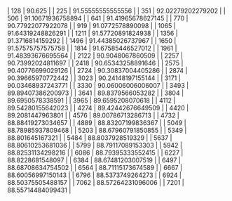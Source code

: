 | 128 | 90.625 |
| 225 | 91.55555555555556 |
| 351 | 92.02279202279202 |
| 506 | 91.10671936758894 |
| 641 | 91.41965678627145 |
| 770 | 90.77922077922078 |
| 919 | 91.0772578890098 |
| 1065 | 91.64319248826291 |
| 1211 | 91.57720891824938 |
| 1356 | 91.3716814159292 |
| 1496 | 91.44385026737967 |
| 1650 | 91.57575757575758 |
| 1814 | 91.67585446527012 |
| 1961 | 91.48393676695564 |
| 2122 | 90.9048067860509 |
| 2257 | 90.73992024811697 |
| 2418 | 90.65343258891646 |
| 2575 | 90.40776699029126 |
| 2724 | 90.30837004405286 |
| 2874 | 90.39665970772442 |
| 3023 | 90.24148197155144 |
| 3171 | 90.03468937243771 |
| 3330 | 90.06006006006007 |
| 3493 | 89.89407386200973 |
| 3641 | 89.8379566053282 |
| 3804 | 89.6950578338591 |
| 3965 | 89.6595208070618 |
| 4112 | 89.54280155642023 |
| 4274 | 89.42442676649509 |
| 4420 | 89.2081447963801 |
| 4576 | 89.00786713286713 |
| 4732 | 88.88419273034657 |
| 4889 | 88.83207199836367 |
| 5049 | 88.78985937809468 |
| 5203 | 88.67960791850855 |
| 5349 | 88.801645167321 |
| 5484 | 88.8037928519329 |
| 5637 | 88.80610253681036 |
| 5799 | 88.79117089153303 |
| 5942 | 88.82531134298216 |
| 6086 | 88.79395333552415 |
| 6227 | 88.8228681548097 |
| 6384 | 88.67481203007519 |
| 6497 | 88.68708634754502 |
| 6564 | 88.71115173674589 |
| 6667 | 88.60056997150143 |
| 6796 | 88.5373749264273 |
| 6924 | 88.50375505488157 |
| 7062 | 88.57264231096006 |
| 7201 | 88.55714484099431 |
